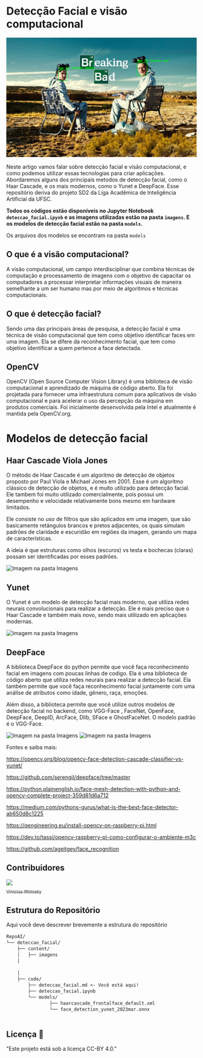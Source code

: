 # Detecção Facial e visão computacional

![Imagem na pasta Imagens](/deteccao_facial/content/imagens/baixados.png)

Neste artigo vamos falar sobre detecção facial e visão computacional, e como podemos utilizar essas tecnologias para criar aplicações.
Abordaremos alguns dos principais metodos  de detecção facial, como o Haar Cascade, e os mais modernos, como o Yunet e DeepFace.
Esse repositório deriva do projeto SD2 da Liga Acadêmica de Inteligência Artificial da UFSC.

**Todos os códigos estão disponíveis no Jupyter Notebook `deteccao_facial.ipynb` e as imagens utilizadas estão na pasta `imagens`. E os modelos de detecção facial estão na pasta `models`.**

Os arquivos dos modelos se encontram na pasta `models`

## O que é a visão computacional?

A visão computacional, um campo interdisciplinar que combina técnicas de computação e processamento de imagens com o objetivo de capacitar os computadores a processar interpretar informações visuais de maneira semelhante a um ser humano mas por meio de algoritmos e técnicas computacionais.


## O que é detecção facial?

Sendo uma das principais áreas de pesquisa, a detecção facial é uma técnica de visão computacional que tem como objetivo identificar faces em uma imagem.
Ela se difere da reconhecimento facial, que tem como objetivo identificar a quem pertence a face detectada.


## OpenCV

OpenCV (Open Source Computer Vision Library) é uma biblioteca de visão computacional e aprendizado de máquina de código aberto.
Ela foi projetada para fornecer uma infraestrutura comum para aplicativos de visão computacional e para acelerar o uso da percepção da máquina em produtos comerciais.
Foi inicialmente desenvolvida pela Intel e atualmente é mantida pela OpenCV.org.


# Modelos de detecção facial

## Haar Cascade Viola Jones
O método de Haar Cascade é um algoritmo de detecção de objetos proposto por Paul Viola e Michael Jones em 2001.
Esse é um algoritmo clássico de detecção de objetos, e é muito utilizado para detecção facial. Ele tambem foi muito utilizado comercialmente, pois possui um desempenho e velocidade relativamente bons mesmo em hardware limitados.

Ele consiste no uso de filtros que são aplicados em uma imagem, que são basicamente retângulos brancos e pretos adjacentes, os quais simulam padrões de claridade e escuridão em regiões da imagem, gerando um mapa de características.

A ideia é que estruturas como olhos (escuros) vs testa e bochecas (claras) possam ser identificadas por esses padrões.

 

![Imagem na pasta Imagens](/content\imagens\haar.png)

## Yunet
O Yunet é um modelo de detecção facial mais moderno, que utiliza redes neurais convolucionais para realizar a detecção. Ele é mais preciso que o Haar Cascade e também mais novo, sendo mais utilizado em aplicações modernas.

![Imagem na pasta Imagens](/content\imagens\yunet_vs_haarcascade.png)

## DeepFace
A biblioteca DeepFace do python permite que você faça reconhecimento facial em imagens com poucas linhas de codigo. Ela é uma biblioteca de código aberto que utiliza redes neurais para realizar a detecção facial.
Ela também permite que você faça reconhecimento facial juntamente com uma análise de atributos como idade, gênero, raça, emoções.

Além disso, a biblioteca permite que você utilize outros modelos de detecção facial no backend, como VGG-Face , FaceNet, OpenFace, DeepFace, DeepID, ArcFace, Dlib, SFace e GhostFaceNet. O modelo padrão é o VGG-Face.

![Imagem na pasta Imagens](/content\imagens\angelina.jpg)
![Imagem na pasta Imagens](/content\imagens\emotions_age.jpg)



Fontes e saiba mais:


https://opencv.org/blog/opencv-face-detection-cascade-classifier-vs-yunet/

https://github.com/serengil/deepface/tree/master

https://python.plainenglish.io/face-mesh-detection-with-python-and-opencv-complete-project-359d81d6a712

https://medium.com/pythons-gurus/what-is-the-best-face-detector-ab650d8c1225

https://qengineering.eu/install-opencv-on-raspberry-pi.html

https://dev.to/tassi/opencv-raspberry-pi-como-configurar-o-ambiente-m3c

https://github.com/ageitgey/face_recognition

## Contribuidores
  

   [<img loading="lazy" src="https://media.licdn.com/dms/image/v2/D4D03AQHbAzOfHiKbCw/profile-displayphoto-shrink_800_800/profile-displayphoto-shrink_800_800/0/1712951392343?e=1743033600&v=beta&t=puV7t1bOnAHr0Ic1a1SkmV7oLaTT2FZ5OQYwHf87YSI" width=115><br><sub>Vinicius Wolosky</sub>](https://github.com/vini-muchulski) 

## Estrutura do Repositório

Aqui você deve descrever brevemente a estrutura do repositório

```text
RepoAI/
└── deteccao_facial/
    ├── content/
    │   ├── imagens
    │     
   
    │   
    ├── code/
        ├── deteccao_facial.md <- Você está aqui!
        ├── deteccao_facial.ipynb
        └── models/
                ├── haarcascade_frontalface_default.xml
                └── face_detection_yunet_2023mar.onnx
                
```

## Licença 📝

"Este projeto está sob a licença CC-BY 4.0."
